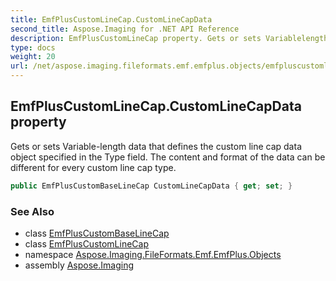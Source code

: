 ```yaml
---
title: EmfPlusCustomLineCap.CustomLineCapData
second_title: Aspose.Imaging for .NET API Reference
description: EmfPlusCustomLineCap property. Gets or sets Variablelength data that defines the custom line cap data object specified in the Type field. The content and format of the data can be different for every custom line cap type
type: docs
weight: 20
url: /net/aspose.imaging.fileformats.emf.emfplus.objects/emfpluscustomlinecap/customlinecapdata/
---
```

## EmfPlusCustomLineCap.CustomLineCapData property

Gets or sets Variable-length data that defines the custom line cap data object specified in the Type field. The content and format of the data can be different for every custom line cap type.

```csharp
public EmfPlusCustomBaseLineCap CustomLineCapData { get; set; }
```

### See Also

* class [EmfPlusCustomBaseLineCap](../../emfpluscustombaselinecap/)
* class [EmfPlusCustomLineCap](../)
* namespace [Aspose.Imaging.FileFormats.Emf.EmfPlus.Objects](../../emfpluscustomlinecap/)
* assembly [Aspose.Imaging](../../../)


